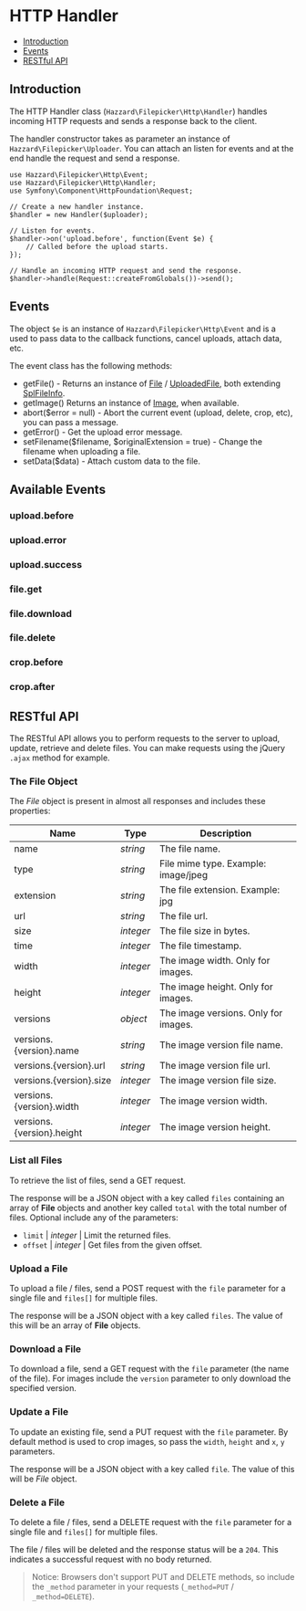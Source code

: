 # HTTP Handler

- [Introduction](#introduction)
- [Events](#events)
- [RESTful API](#restful-api)

## Introduction

The HTTP Handler class (`Hazzard\Filepicker\Http\Handler`) handles incoming HTTP requests and sends a response back to 
the client.

The handler constructor takes as parameter an instance of `Hazzard\Filepicker\Uploader`. You can attach an listen for events and at the end handle the request and send a response.
	
	use Hazzard\Filepicker\Http\Event;
	use Hazzard\Filepicker\Http\Handler;
	use Symfony\Component\HttpFoundation\Request;

	// Create a new handler instance.
	$handler = new Handler($uploader);
	
	// Listen for events.
	$handler->on('upload.before', function(Event $e) {
		// Called before the upload starts.
	});

	// Handle an incoming HTTP request and send the response.
	$handler->handle(Request::createFromGlobals())->send();

## Events

The object `$e` is an instance of `Hazzard\Filepicker\Http\Event` and is a used to pass data to the callback functions, cancel uploads, attach data, etc.

The event class has the following methods:

- getFile() - Returns an instance of [File](https://github.com/symfony/HttpFoundation/blob/2.6/File/File.php) / [UploadedFile](https://github.com/symfony/HttpFoundation/blob/2.6/File/UploadedFile.php), both extending [SplFileInfo](http://php.net/manual/en/class.splfileinfo.php).
- getImage() Returns an instance of [Image](https://github.com/Intervention/image/blob/master/src/Intervention/Image/Image.php), when available.
- abort($error = null) - Abort the current event (upload, delete, crop, etc), you can pass a message.
- getError() - Get the upload error message.
- setFilename($filename, $originalExtension = true) - Change the filename when uploading a file.
- setData($data) - Attach custom data to the file.

## Available Events

### upload.before

### upload.error

### upload.success

### file.get

### file.download

### file.delete

### crop.before

### crop.after

## RESTful API

The RESTful API allows you to perform requests to the server to upload, update, retrieve and delete files.
You can make requests using the jQuery `.ajax` method for example.

### The File Object

The _File_ object is present in almost all responses and includes these properties:

| Name | Type | Description |
|------|------|-------------|
| name | _string_ | The file name. |
| type | _string_ | File mime type. Example: image/jpeg |
| extension | _string_ | The file extension. Example: jpg |
| url | _string_ | The file url. |
| size | _integer_ | The file size in bytes. | 
| time | _integer_ | The file timestamp. |
| width | _integer_ | The image width. Only for images. |
| height | _integer_ | The image height. Only for images. |
| versions | _object_ | The image versions. Only for images. |
| versions.{version}.name | _string_ | The image version file name. | 
| versions.{version}.url | _string_ | The image version file url. | 
| versions.{version}.size | _integer_ | The image version file size. | 
| versions.{version}.width | _integer_ | The image version width. | 
| versions.{version}.height | _integer_ | The image version height. |  

### List all Files

To retrieve the list of files, send a GET request.

The response will be a JSON object with a key called `files` containing an array of __File__ objects and another key called `total` with the total number of files. Optional include any of the parameters:

- `limit` | _integer_ | Limit the returned files.
- `offset` | _integer_ | Get files from the given offset.

### Upload a File

To upload a file / files, send a POST request with the `file` parameter for a single file and `files[]` for multiple files.

The response will be a JSON object with a key called `files`. The value of this will be an array of __File__ objects.

### Download a File

To download a file, send a GET request with the `file` parameter (the name of the file). For images include the `version` parameter to only download the specified version.

### Update a File

To update an existing file, send a PUT request with the `file` parameter. By default method is used to crop images, so pass the `width`, `height` and `x`, `y` parameters.

The response will be a JSON object with a key called `file`. The value of this will be _File_ object.

### Delete a File

To delete a file / files, send a DELETE request with the `file` parameter for a single file and `files[]` for multiple files.

The file / files will be deleted and the response status will be a `204`. This indicates a successful request with no body returned.

> Notice: Browsers don't support PUT and DELETE methods, so include the  `_method` parameter in your requests (`_method=PUT` / `_method=DELETE`). 
